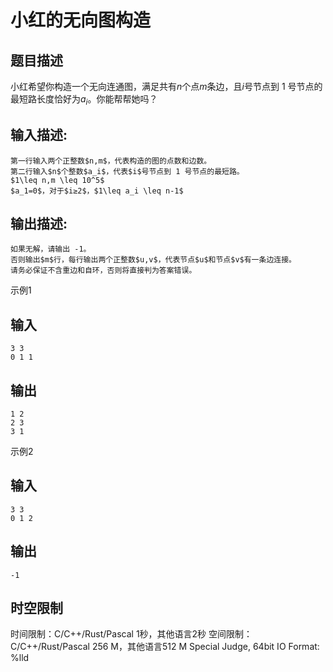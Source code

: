 # 小红的无向图构造

## 题目描述

小红希望你构造一个无向连通图，满足共有$n$个点$m$条边，且$i$号节点到 1 号节点的最短路长度恰好为$a_i$。你能帮帮她吗？

## 输入描述:
    
    
    第一行输入两个正整数$n,m$，代表构造的图的点数和边数。  
    第二行输入$n$个整数$a_i$，代表$i$号节点到 1 号节点的最短路。  
    $1\leq n,m \leq 10^5$  
    $a_1=0$，对于$i≥2$，$1\leq a_i \leq n-1$

## 输出描述:
    
    
    如果无解，请输出 -1。  
    否则输出$m$行，每行输出两个正整数$u,v$，代表节点$u$和节点$v$有一条边连接。  
    请务必保证不含重边和自环，否则将直接判为答案错误。

示例1 

## 输入
    
    
    3 3
    0 1 1

## 输出
    
    
    1 2
    2 3
    3 1

示例2 

## 输入
    
    
    3 3
    0 1 2

## 输出
    
    
    -1


## 时空限制

时间限制：C/C++/Rust/Pascal 1秒，其他语言2秒
空间限制：C/C++/Rust/Pascal 256 M，其他语言512 M
Special Judge, 64bit IO Format: %lld